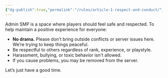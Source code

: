```yaml
---
{"dg-publish":true,"permalink":"/rules/article-1-respect-and-conduct/","tags":["Rules"]}
---
```


Admin SMP is a space where players should feel safe and respected. To help maintain a positive experience for everyone:

- **No drama.** Please don’t bring outside conflicts or server issues here. We’re trying to keep things peaceful.
- Be respectful to others regardless of rank, experience, or playstyle.
- Harassment, bullying, or toxic behavior isn't allowed.
- If you cause problems, you may be removed from the server.

Let’s just have a good time.